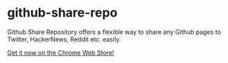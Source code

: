 # github-share-repo
Github Share Repository offers a flexible way to share any Github pages to Twitter, HackerNews, Reddit etc. easily.

[Get it now on the Chrome Web Store!](https://chrome.google.com/webstore/detail/github-share-repository/ogjpenmgjebhlfabeeolboofakfilepk)
